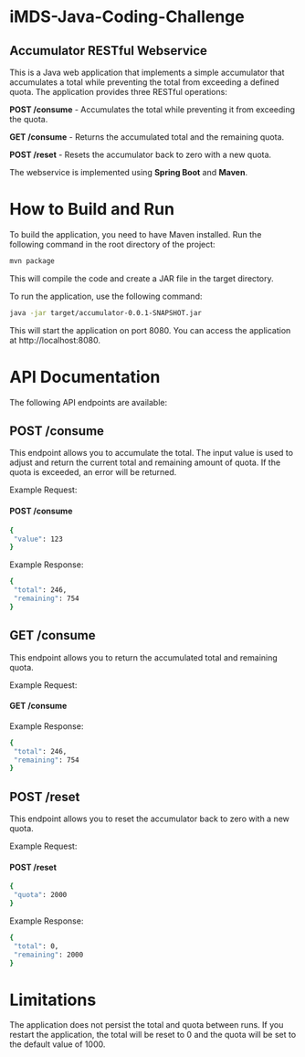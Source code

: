 # iMDS-Java-Coding-Challenge

## Accumulator RESTful Webservice
This is a Java web application that implements a simple accumulator that accumulates a total while preventing the total from exceeding a defined quota. The application provides three RESTful operations:

**POST /consume** - Accumulates the total while preventing it from exceeding the quota.

**GET /consume** - Returns the accumulated total and the remaining quota.

**POST /reset** - Resets the accumulator back to zero with a new quota.

The webservice is implemented using **Spring Boot** and **Maven**.


# How to Build and Run
To build the application, you need to have Maven installed. Run the following command in the root directory of the project:

```bash
mvn package
```

This will compile the code and create a JAR file in the target directory.

To run the application, use the following command:
```bash
java -jar target/accumulator-0.0.1-SNAPSHOT.jar
```

This will start the application on port 8080. You can access the application at http://localhost:8080.

# API Documentation

The following API endpoints are available:

## POST /consume
This endpoint allows you to accumulate the total. The input value is used to adjust and return the current total and remaining amount of quota. If the quota is exceeded, an error will be returned.

Example Request:

#### POST /consume
```bash
{
 "value": 123
}
```

Example Response:

```bash
{
 "total": 246,
 "remaining": 754
}
```

## GET /consume
This endpoint allows you to return the accumulated total and remaining quota.

Example Request:

#### GET /consume
Example Response:

```bash
{
 "total": 246,
 "remaining": 754
}
```

## POST /reset
This endpoint allows you to reset the accumulator back to zero with a new quota.

Example Request:

#### POST /reset
```bash
{
 "quota": 2000
}
```
Example Response:

```bash
{
 "total": 0,
 "remaining": 2000
}
```

# Limitations
The application does not persist the total and quota between runs. If you restart the application, the total will be reset to 0 and the quota will be set to the default value of 1000.

